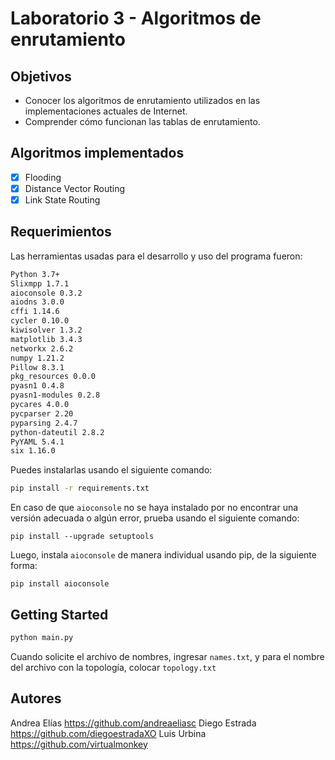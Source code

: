 # Laboratorio 3 - Algoritmos de enrutamiento 

## Objetivos
- Conocer los algoritmos de enrutamiento utilizados en las implementaciones actuales de Internet.
- Comprender cómo funcionan las tablas de enrutamiento.

## Algoritmos implementados
- [x] Flooding
- [x] Distance Vector Routing
- [x] Link State Routing

## Requerimientos
Las herramientas usadas para el desarrollo y uso del programa fueron:
```sh
Python 3.7+
Slixmpp 1.7.1
aioconsole 0.3.2
aiodns 3.0.0
cffi 1.14.6
cycler 0.10.0
kiwisolver 1.3.2
matplotlib 3.4.3
networkx 2.6.2
numpy 1.21.2
Pillow 8.3.1
pkg_resources 0.0.0
pyasn1 0.4.8
pyasn1-modules 0.2.8
pycares 4.0.0
pycparser 2.20
pyparsing 2.4.7
python-dateutil 2.8.2
PyYAML 5.4.1
six 1.16.0
```
Puedes instalarlas usando el siguiente comando:
```sh
pip install -r requirements.txt 
```
En caso de que `aioconsole` no se haya instalado por no encontrar una versión adecuada o algún error, prueba usando el siguiente comando:
```
pip install --upgrade setuptools
```
Luego, instala `aioconsole` de manera individual usando pip, de la siguiente forma:
```
pip install aioconsole
```

## Getting Started
```sh
python main.py
```
Cuando solicite el archivo de nombres, ingresar `names.txt`, y para el nombre del archivo con la topología, colocar `topology.txt`
## Autores
Andrea Elías https://github.com/andreaeliasc
Diego Estrada https://github.com/diegoestradaXO
Luis Urbina https://github.com/virtualmonkey
